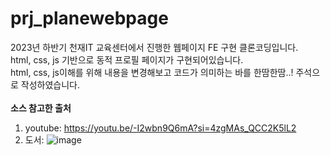 # prj_planewebpage
2023년 하반기 천재IT 교육센터에서 진행한 웹페이지 FE 구현 클론코딩입니다.<br>
html, css, js 기반으로 동적 프로필 페이지가 구현되어있습니다.<br>
html, css, js이해를 위해 내용을 변경해보고 코드가 의미하는 바를 한땀한땀..! 주석으로 작성하였습니다.<br>
<br>
<strong>소스 참고한 출처</strong><br>
1. youtube: https://youtu.be/-I2wbn9Q6mA?si=4zgMAs_QCC2K5lL2 <br>
2. 도서:
![image](https://github.com/cyj083386/prj_planewebpage/assets/108727190/b627fe7a-9940-4655-ad84-3d40f740fe9e)

